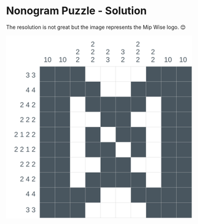 # Nonogram Puzzle - Solution
The resolution is not great but the image represents
the Mip Wise logo. 😊 

![Nonogram Solution](nonogram_solution.png)
